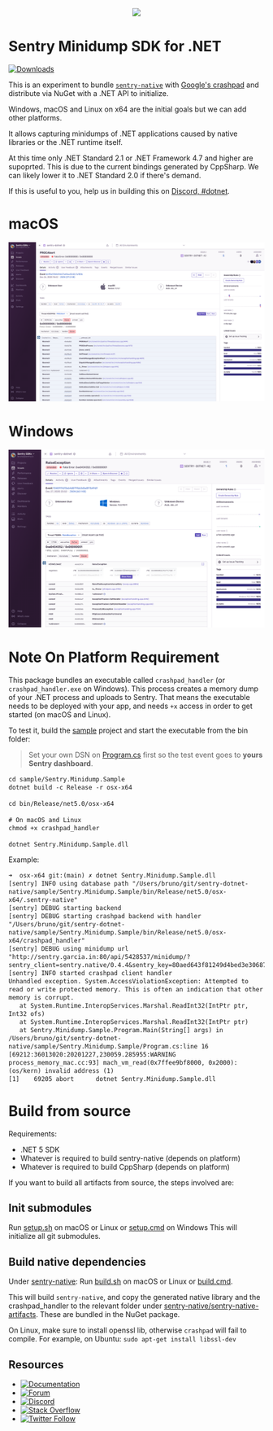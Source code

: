 <p align="center">
  <a href="https://sentry.io" target="_blank" align="center">
    <img src="https://sentry-brand.storage.googleapis.com/sentry-logo-black.png" width="280">
  </a>
  <br />
</p>

Sentry Minidump SDK for .NET 
===========

[![Downloads](https://img.shields.io/nuget/dt/Sentry.Minidump.svg)](https://www.nuget.org/packages/Sentry.Minidump) 

This is an experiment to bundle [`sentry-native`](https://github.com/getsentry/sentry-native) with [Google's crashpad](https://chromium.googlesource.com/crashpad/crashpad/) and distribute via NuGet with a .NET API to initialize.

Windows, macOS and Linux on x64 are the initial goals but we can add other platforms.

It allows capturing minidumps of .NET applications caused by native libraries or the .NET runtime itself.

At this time only .NET Standard 2.1 or .NET Framework 4.7 and higher are supoprted. This is due to  the current bindings generated by CppSharp. 
We can likely lower it to .NET Standard 2.0 if there's demand.  

If this is useful to you, help us in building this on [Discord, #dotnet](https://discord.gg/Ww9hbqr).

# macOS
![dotnet native crash](.github/dotnet-native-crash.png)

# Windows
![dotnet-minidump-windows](.github/dotnet-minidump-windows.png)
# Note On Platform Requirement

This package bundles an executable called `crashpad_handler` (or `crashpad_handler.exe` on Windows). This process creates a memory dump of your .NET process and uploads to Sentry. That means the executable needs to be deployed with your app, and needs `+x` access in order to get started (on macOS and Linux).

To test it, build the [sample](sample/Sentry.Minidump.Sample) project and start the executable from the bin folder:

> Set your own DSN on [Program.cs](sample/Sentry.Minidump.Sample/Program.cs) first so the test event goes to **yours Sentry dashboard**.

```
cd sample/Sentry.Minidump.Sample
dotnet build -c Release -r osx-x64

cd bin/Release/net5.0/osx-x64

# On macOS and Linux
chmod +x crashpad_handler

dotnet Sentry.Minidump.Sample.dll
```

Example:
```
➜  osx-x64 git:(main) ✗ dotnet Sentry.Minidump.Sample.dll
[sentry] INFO using database path "/Users/bruno/git/sentry-dotnet-native/sample/Sentry.Minidump.Sample/bin/Release/net5.0/osx-x64/.sentry-native"
[sentry] DEBUG starting backend
[sentry] DEBUG starting crashpad backend with handler "/Users/bruno/git/sentry-dotnet-native/sample/Sentry.Minidump.Sample/bin/Release/net5.0/osx-x64/crashpad_handler"
[sentry] DEBUG using minidump url "http://sentry.garcia.in:80/api/5428537/minidump/?sentry_client=sentry.native/0.4.4&sentry_key=80aed643f81249d4bed3e30687b310ab"
[sentry] INFO started crashpad client handler
Unhandled exception. System.AccessViolationException: Attempted to read or write protected memory. This is often an indication that other memory is corrupt.
   at System.Runtime.InteropServices.Marshal.ReadInt32(IntPtr ptr, Int32 ofs)
   at System.Runtime.InteropServices.Marshal.ReadInt32(IntPtr ptr)
   at Sentry.Minidump.Sample.Program.Main(String[] args) in /Users/bruno/git/sentry-dotnet-native/sample/Sentry.Minidump.Sample/Program.cs:line 16
[69212:36013020:20201227,230059.285955:WARNING process_memory_mac.cc:93] mach_vm_read(0x7ffee9bf8000, 0x2000): (os/kern) invalid address (1)
[1]    69205 abort      dotnet Sentry.Minidump.Sample.dll
```

# Build from source

Requirements: 
* .NET 5 SDK
* Whatever is required to build sentry-native (depends on platform)
* Whatever is required to build CppSharp (depends on platform)

If you want to build all artifacts from source, the steps involved are:

## Init submodules

Run [setup.sh](setup.sh) on macOS or Linux or [setup.cmd](setup.cmd) on Windows
This will initialize all git submodules.

## Build native dependencies

Under [sentry-native](sentry-native):
Run [build.sh](sentry-native/build.sh) on macOS or Linux or [build.cmd](sentry-native/build.cmd).

This will build `sentry-native`, and copy the generated native library and the crashpad_handler to the relevant folder under [sentry-native/sentry-native-artifacts](sentry-native/sentry-native-artifacts). These are bundled in the NuGet package.

On Linux, make sure to install openssl lib, otherwise `crashpad` will fail to compile.
For example, on Ubuntu: `sudo apt-get install libssl-dev`

## Resources

* [![Documentation](https://img.shields.io/badge/documentation-sentry.io-green.svg)](https://docs.sentry.io/platforms/dotnet/)
* [![Forum](https://img.shields.io/badge/forum-sentry-green.svg)](https://forum.sentry.io/c/sdks)
* [![Discord](https://img.shields.io/discord/621778831602221064)](https://discord.gg/Ww9hbqr)
* [![Stack Overflow](https://img.shields.io/badge/stack%20overflow-sentry-green.svg)](http://stackoverflow.com/questions/tagged/sentry)
* [![Twitter Follow](https://img.shields.io/twitter/follow/getsentry?label=getsentry&style=social)](https://twitter.com/intent/follow?screen_name=getsentry)
